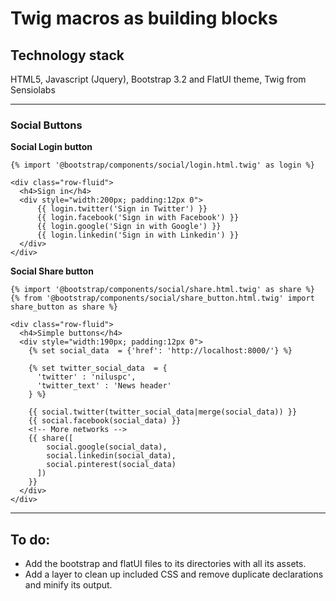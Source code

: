# Twig macros as building blocks

## Technology stack

HTML5, Javascript (Jquery), Bootstrap 3.2 and FlatUI theme, Twig from Sensiolabs

----------------

### Social Buttons

**Social Login button**

```twig
{% import '@bootstrap/components/social/login.html.twig' as login %}

<div class="row-fluid">
  <h4>Sign in</h4>
  <div style="width:200px; padding:12px 0">
      {{ login.twitter('Sign in Twitter') }}
      {{ login.facebook('Sign in with Facebook') }}
      {{ login.google('Sign in with Google') }}
      {{ login.linkedin('Sign in with Linkedin') }}
  </div>
</div>        
```


**Social Share button**

```twig
{% import '@bootstrap/components/social/share.html.twig' as share %}
{% from '@bootstrap/components/social/share_button.html.twig' import share_button as share %}

<div class="row-fluid">
  <h4>Simple buttons</h4>
  <div style="width:190px; padding:12px 0">
    {% set social_data  = {'href': 'http://localhost:8000/'} %}
    
    {% set twitter_social_data  = {
      'twitter' : 'niluspc', 
      'twitter_text' : 'News header'
    } %}
  
    {{ social.twitter(twitter_social_data|merge(social_data)) }}
    {{ social.facebook(social_data) }}
    <!-- More networks -->
    {{ share([
        social.google(social_data), 
        social.linkedin(social_data),
        social.pinterest(social_data)
      ]) 
    }}
  </div>
</div>   
```

----------------



## To do:

- Add the bootstrap and flatUI files to its directories with all its assets.
- Add a layer to clean up included CSS and remove duplicate declarations and minify its output.
